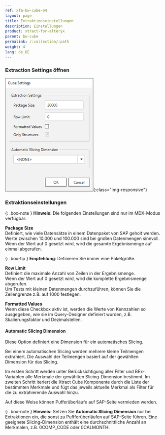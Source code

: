 ```yaml
---
ref: xfa-bw-cube-04
layout: page
title: Extraktionseinstellungen
description: Einstellungen
product: xtract-for-alteryx
parent: bw-cube
permalink: /:collection/:path
weight: 4
lang: de_DE
---
```



### Extraction Settings öffnen

![XU_BWCube_Settings](/img/content/XU_BWCube_Settings1.png){:class="img-responsive"}

### Extraktionseinstellungen

{: .box-note }
**Hinweis:**  Die folgenden Einstellungen sind nur im MDX-Modus verfügbar.

**Package Size**<br>
Definiert, wie viele Datensätze in einem Datenpaket von SAP geholt werden. <br>
Werte zwischen 10.000 und 100.000 sind bei großen Datenmengen sinnvoll. <br>
Wenn der Wert auf 0 gesetzt wird, wird die gesamte Ergebnismenge auf einmal abgerufen.

{: .box-tip }
**Empfehlung**: Definieren Sie immer eine Paketgröße.

**Row Limit**<br>
Definiert die maximale Anzahl von Zeilen in der Ergebnismenge. <br>
Wenn der Wert auf 0 gesetzt wird, wird die komplette Ergebnismenge abgerufen.<br>
Um Tests mit kleinen Datenmengen durchzuführen, können Sie die Zeilengrenze z.B. auf 1000 festlegen.<br>

**Formatted Values** <br>
Wenn diese Checkbox aktiv ist, werden die Werte von Kennzahlen so ausgegeben, wie sie im Query-Designer definiert wurden, z.B. Skalierungsfaktor und Dezimalstellen.

#### Automatic Slicing Dimension

Diese Option definiert eine Dimension für ein automatisches Slicing. 

Bei einem automatischen Slicing werden mehrere kleine Teilmengen extrahiert.
Die Auswahl der Teilmengen basiert auf der gewählten Dimension für das Slicing.

Im ersten Schritt werden unter Berücksichtigung aller Filter und BEx-Variablen alle Merkmale der gewählten Slicing-Dimension bestimmt.
Im zweiten Schritt iteriert die Xtract Cube Komponente durch die Liste der bestimmten Merkmale und 
fügt das jeweils aktuelle Merkmal als Filter für die zu extrahierende Auswahl hinzu.

Auf diese Weise können Pufferüberläufe auf SAP-Seite vermieden werden.

{: .box-note }
**Hinweis:** Setzen Sie **Automatic Slicing Dimension** nur bei Extraktionen ein, die sonst zu Puffferüberläufen auf SAP-Seite führen.
Eine geeignete Slicing-Dimension enthält eine durchschnittliche Anzahl an Merkmalen, z.B. 0COMP_CODE oder 0CALMONTH.

